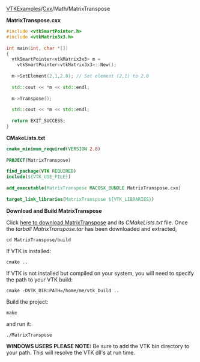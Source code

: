 [VTKExamples](/home/)/[Cxx](/Cxx)/Math/MatrixTranspose

**MatrixTranspose.cxx**
```c++
#include <vtkSmartPointer.h>
#include <vtkMatrix3x3.h>
	
int main(int, char *[])
{
  vtkSmartPointer<vtkMatrix3x3> m = 
    vtkSmartPointer<vtkMatrix3x3>::New();
  
  m->SetElement(2,1,2.0); // Set element (2,1) to 2.0
  
  std::cout << *m << std::endl;
  
  m->Transpose();
  
  std::cout << *m << std::endl;
  
  return EXIT_SUCCESS;
}
```
**CMakeLists.txt**
```cmake
cmake_minimum_required(VERSION 2.8)
 
PROJECT(MatrixTranspose)
 
find_package(VTK REQUIRED)
include(${VTK_USE_FILE})
 
add_executable(MatrixTranspose MACOSX_BUNDLE MatrixTranspose.cxx)
 
target_link_libraries(MatrixTranspose ${VTK_LIBRARIES})
```

**Download and Build MatrixTranspose**

Click [here to download MatrixTranspose](https://github.com/lorensen/VTKWikiExamplesTarballs/raw/master/MatrixTranspose.tar) and its *CMakeLists.txt* file.
Once the *tarball MatrixTranspose.tar* has been downloaded and extracted,
```
cd MatrixTranspose/build 
```
If VTK is installed:
```
cmake ..
```
If VTK is not installed but compiled on your system, you will need to specify the path to your VTK build:
```
cmake -DVTK_DIR:PATH=/home/me/vtk_build ..
```
Build the project:
```
make
```
and run it:
```
./MatrixTranspose
```
**WINDOWS USERS PLEASE NOTE:** Be sure to add the VTK bin directory to your path. This will resolve the VTK dll's at run time.

